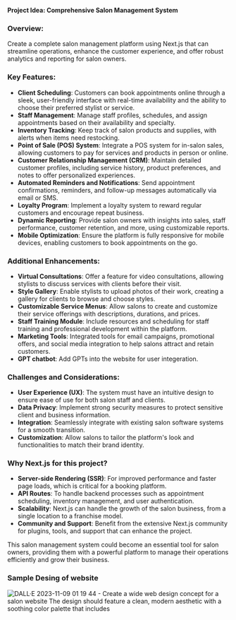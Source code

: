 **Project Idea: Comprehensive Salon Management System**

### Overview:
Create a complete salon management platform using Next.js that can streamline operations, enhance the customer experience, and offer robust analytics and reporting for salon owners.

### Key Features:

- **Client Scheduling**: Customers can book appointments online through a sleek, user-friendly interface with real-time availability and the ability to choose their preferred stylist or service.
- **Staff Management**: Manage staff profiles, schedules, and assign appointments based on their availability and specialty.
- **Inventory Tracking**: Keep track of salon products and supplies, with alerts when items need restocking.
- **Point of Sale (POS) System**: Integrate a POS system for in-salon sales, allowing customers to pay for services and products in person or online.
- **Customer Relationship Management (CRM)**: Maintain detailed customer profiles, including service history, product preferences, and notes to offer personalized experiences.
- **Automated Reminders and Notifications**: Send appointment confirmations, reminders, and follow-up messages automatically via email or SMS.
- **Loyalty Program**: Implement a loyalty system to reward regular customers and encourage repeat business.
- **Dynamic Reporting**: Provide salon owners with insights into sales, staff performance, customer retention, and more, using customizable reports.
- **Mobile Optimization**: Ensure the platform is fully responsive for mobile devices, enabling customers to book appointments on the go.

### Additional Enhancements:

- **Virtual Consultations**: Offer a feature for video consultations, allowing stylists to discuss services with clients before their visit.
- **Style Gallery**: Enable stylists to upload photos of their work, creating a gallery for clients to browse and choose styles.
- **Customizable Service Menus**: Allow salons to create and customize their service offerings with descriptions, durations, and prices.
- **Staff Training Module**: Include resources and scheduling for staff training and professional development within the platform.
- **Marketing Tools**: Integrated tools for email campaigns, promotional offers, and social media integration to help salons attract and retain customers.
- **GPT chatbot**: Add GPTs into the website for user integeration.

### Challenges and Considerations:

- **User Experience (UX)**: The system must have an intuitive design to ensure ease of use for both salon staff and clients.
- **Data Privacy**: Implement strong security measures to protect sensitive client and business information.
- **Integration**: Seamlessly integrate with existing salon software systems for a smooth transition.
- **Customization**: Allow salons to tailor the platform's look and functionalities to match their brand identity.

### Why Next.js for this project?

- **Server-side Rendering (SSR)**: For improved performance and faster page loads, which is critical for a booking platform.
- **API Routes**: To handle backend processes such as appointment scheduling, inventory management, and user authentication.
- **Scalability**: Next.js can handle the growth of the salon business, from a single location to a franchise model.
- **Community and Support**: Benefit from the extensive Next.js community for plugins, tools, and support that can enhance the project.

This salon management system could become an essential tool for salon owners, providing them with a powerful platform to manage their operations efficiently and grow their business.

### Sample Desing of website
![DALL·E 2023-11-09 01 19 44 - Create a wide web design concept for a salon website  The design should feature a clean, modern aesthetic with a soothing color palette that includes ](https://github.com/siddharth9805/SSN_IS601/assets/32770034/b19e4572-0a9f-4415-a329-4abd420a1c1b)
